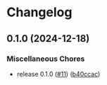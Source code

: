 # Changelog

## 0.1.0 (2024-12-18)


### Miscellaneous Chores

* release 0.1.0 ([#11](https://github.com/NovusMC/athena-cloud/issues/11)) ([b40ccac](https://github.com/NovusMC/athena-cloud/commit/b40ccac856fba43fb96b768560a29d4336b1c377))
